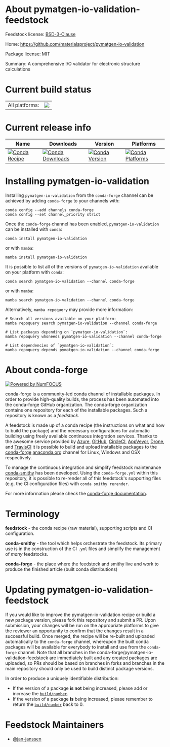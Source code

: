About pymatgen-io-validation-feedstock
======================================

Feedstock license: [BSD-3-Clause](https://github.com/conda-forge/pymatgen-io-validation-feedstock/blob/main/LICENSE.txt)

Home: https://github.com/materialsproject/pymatgen-io-validation

Package license: MIT

Summary: A comprehensive I/O validator for electronic structure calculations

Current build status
====================


<table><tr><td>All platforms:</td>
    <td>
      <a href="https://dev.azure.com/conda-forge/feedstock-builds/_build/latest?definitionId=26612&branchName=main">
        <img src="https://dev.azure.com/conda-forge/feedstock-builds/_apis/build/status/pymatgen-io-validation-feedstock?branchName=main">
      </a>
    </td>
  </tr>
</table>

Current release info
====================

| Name | Downloads | Version | Platforms |
| --- | --- | --- | --- |
| [![Conda Recipe](https://img.shields.io/badge/recipe-pymatgen--io--validation-green.svg)](https://anaconda.org/conda-forge/pymatgen-io-validation) | [![Conda Downloads](https://img.shields.io/conda/dn/conda-forge/pymatgen-io-validation.svg)](https://anaconda.org/conda-forge/pymatgen-io-validation) | [![Conda Version](https://img.shields.io/conda/vn/conda-forge/pymatgen-io-validation.svg)](https://anaconda.org/conda-forge/pymatgen-io-validation) | [![Conda Platforms](https://img.shields.io/conda/pn/conda-forge/pymatgen-io-validation.svg)](https://anaconda.org/conda-forge/pymatgen-io-validation) |

Installing pymatgen-io-validation
=================================

Installing `pymatgen-io-validation` from the `conda-forge` channel can be achieved by adding `conda-forge` to your channels with:

```
conda config --add channels conda-forge
conda config --set channel_priority strict
```

Once the `conda-forge` channel has been enabled, `pymatgen-io-validation` can be installed with `conda`:

```
conda install pymatgen-io-validation
```

or with `mamba`:

```
mamba install pymatgen-io-validation
```

It is possible to list all of the versions of `pymatgen-io-validation` available on your platform with `conda`:

```
conda search pymatgen-io-validation --channel conda-forge
```

or with `mamba`:

```
mamba search pymatgen-io-validation --channel conda-forge
```

Alternatively, `mamba repoquery` may provide more information:

```
# Search all versions available on your platform:
mamba repoquery search pymatgen-io-validation --channel conda-forge

# List packages depending on `pymatgen-io-validation`:
mamba repoquery whoneeds pymatgen-io-validation --channel conda-forge

# List dependencies of `pymatgen-io-validation`:
mamba repoquery depends pymatgen-io-validation --channel conda-forge
```


About conda-forge
=================

[![Powered by
NumFOCUS](https://img.shields.io/badge/powered%20by-NumFOCUS-orange.svg?style=flat&colorA=E1523D&colorB=007D8A)](https://numfocus.org)

conda-forge is a community-led conda channel of installable packages.
In order to provide high-quality builds, the process has been automated into the
conda-forge GitHub organization. The conda-forge organization contains one repository
for each of the installable packages. Such a repository is known as a *feedstock*.

A feedstock is made up of a conda recipe (the instructions on what and how to build
the package) and the necessary configurations for automatic building using freely
available continuous integration services. Thanks to the awesome service provided by
[Azure](https://azure.microsoft.com/en-us/services/devops/), [GitHub](https://github.com/),
[CircleCI](https://circleci.com/), [AppVeyor](https://www.appveyor.com/),
[Drone](https://cloud.drone.io/welcome), and [TravisCI](https://travis-ci.com/)
it is possible to build and upload installable packages to the
[conda-forge](https://anaconda.org/conda-forge) [anaconda.org](https://anaconda.org/)
channel for Linux, Windows and OSX respectively.

To manage the continuous integration and simplify feedstock maintenance
[conda-smithy](https://github.com/conda-forge/conda-smithy) has been developed.
Using the ``conda-forge.yml`` within this repository, it is possible to re-render all of
this feedstock's supporting files (e.g. the CI configuration files) with ``conda smithy rerender``.

For more information please check the [conda-forge documentation](https://conda-forge.org/docs/).

Terminology
===========

**feedstock** - the conda recipe (raw material), supporting scripts and CI configuration.

**conda-smithy** - the tool which helps orchestrate the feedstock.
                   Its primary use is in the construction of the CI ``.yml`` files
                   and simplify the management of *many* feedstocks.

**conda-forge** - the place where the feedstock and smithy live and work to
                  produce the finished article (built conda distributions)


Updating pymatgen-io-validation-feedstock
=========================================

If you would like to improve the pymatgen-io-validation recipe or build a new
package version, please fork this repository and submit a PR. Upon submission,
your changes will be run on the appropriate platforms to give the reviewer an
opportunity to confirm that the changes result in a successful build. Once
merged, the recipe will be re-built and uploaded automatically to the
`conda-forge` channel, whereupon the built conda packages will be available for
everybody to install and use from the `conda-forge` channel.
Note that all branches in the conda-forge/pymatgen-io-validation-feedstock are
immediately built and any created packages are uploaded, so PRs should be based
on branches in forks and branches in the main repository should only be used to
build distinct package versions.

In order to produce a uniquely identifiable distribution:
 * If the version of a package **is not** being increased, please add or increase
   the [``build/number``](https://docs.conda.io/projects/conda-build/en/latest/resources/define-metadata.html#build-number-and-string).
 * If the version of a package **is** being increased, please remember to return
   the [``build/number``](https://docs.conda.io/projects/conda-build/en/latest/resources/define-metadata.html#build-number-and-string)
   back to 0.

Feedstock Maintainers
=====================

* [@jan-janssen](https://github.com/jan-janssen/)

